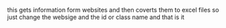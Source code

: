 this gets information form websites and then coverts them to excel files so just change the websige and the id or class name and that is it
